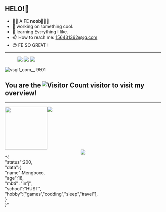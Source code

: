 
## HELO!🍟
- 😶‍🌫️ A FE **noob**🍟🍟🍟
- 🔭 working on something cool.
- 🌱 learning Everything I like.
- 📫 How to reach me: 156431362@qq.com
- 😍 FE SO GREAT！

---

<figure class="third">
    <img src="https://github.com/Mengbooo/Mengbooo/assets/143786942/c76c5423-5365-4b86-b38d-ce364ecdd0fc">
    <img src="https://github.com/Mengbooo/Mengbooo/assets/143786942/dffb6332-07d3-4b95-878c-6fdd8d1f92fe">
    <img src="https://github.com/Mengbooo/Mengbooo/assets/143786942/79b0234f-ed4a-4c0e-8eea-ec120fb42986">
</figure>


![vsgif_com__ 9501](https://github.com/Mengbooo/Mengbooo/assets/143786942/315d8a97-ec95-4d58-a101-62c4cd6145e8)

## You are the  ![Visitor Count](https://profile-counter.glitch.me/Mengbooo/count.svg) visitor to visit my overview! 
---
<div style="display:flex">
<div align="center"> <img height="137px" src="https://github-readme-stats.vercel.app/api?username=Mengbooo&hide_title=true&hide_border=true&show_icons=trueline_height=21&text_color=000&icon_color=000&bg_color=0,ea6161,ffc64d,fffc4d,52fa5a&theme=graywhite" /> </div>
<div align="center"> <img src="https://github-readme-stats.vercel.app/api/top-langs/?username=Mengbooo&hide_title=true&hide_border=true&layout=compact&langs_count=6&text_color=000&icon_color=fff&bg_color=0,52fa5a,4dfcff,c64dff&theme=graywhite" /> </div>
</div>
<div align="center"> <img src="https://github-profile-trophy.vercel.app/?username=Mengbooo" /> </div>
*{<br />
   "status":200,<br />
   "data":{<br />
          "name":Mengbooo,<br />
          "age":18,<br />
          "mbti" :"infj",<br />
          "school":"HUST",<br />
          "hobby":["games","codding","sleep","travel"],<br />
}<br />
}*


